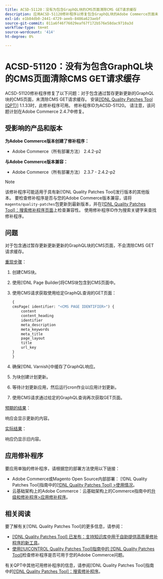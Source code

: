 ```yaml
---
title: ACSD-51120：没有为包含GraphQL块的CMS页面清除CMS GET请求缓存
description: 应用ACSD-51120修补程序以修复包含GraphQL块的Adobe Commerce页面未清除CMS GET请求缓存的CMS问题。
exl-id: e1b84db0-2441-4729-aeeb-8486a623aebf
source-git-commit: 011a6f46f76029eaf67f172b576e58dac9710a3d
workflow-type: tm+mt
source-wordcount: '414'
ht-degree: 0%

---
```


# ACSD-51120：没有为包含GraphQL块的CMS页面清除CMS GET请求缓存

ACSD-51120修补程序修复了以下问题：对于包含通过暂存更新更新的GraphQL块的CMS页面，未清除CMS GET请求缓存。 安装[[!DNL Quality Patches Tool (QPT)]](https://experienceleague.adobe.com/zh-hans/docs/commerce-operations/tools/quality-patches-tool/quality-patches-tool-to-self-serve-quality-patches) 1.1.33时，此修补程序可用。 修补程序ID为ACSD-51120。 请注意，该问题计划在Adobe Commerce 2.4.7中修复。

## 受影响的产品和版本

**为Adobe Commerce版本创建了修补程序：**

* Adobe Commerce（所有部署方法） 2.4.2-p2

**与Adobe Commerce版本兼容：**

* Adobe Commerce（所有部署方法） 2.3.7 - 2.4.2-p2

>[!NOTE]
>
>该修补程序可能适用于具有新[!DNL Quality Patches Tool]发行版本的其他版本。 要检查修补程序是否与您的Adobe Commerce版本兼容，请将`magento/quality-patches`包更新到最新版本，并在[[!DNL Quality Patches Tool]：搜索修补程序页面](https://experienceleague.adobe.com/tools/commerce-quality-patches/index.html?lang=zh-Hans)上检查兼容性。 使用修补程序ID作为搜索关键字来查找修补程序。

## 问题

对于包含通过暂存更新更新更新的GraphQL块的CMS页面，不会清除CMS GET请求缓存。

<u>重现步骤</u>：

1. 创建CMS块。
1. 使用[!DNL Page Builder]将CMS块包含到CMS页面中。
1. 使用CMS请求获取使用给定GraphQL查询的GET页面：

   ```GraphQL
   {
   cmsPage( identifier: "<CMS PAGE IDENTIFIER>") {
       content
       content_heading
       identifier
       meta_description
       meta_keywords
       meta_title
       page_layout
       title
       url_key
   }
   }
   ```

1. 确保[!DNL Varnish]中缓存了GraphQL响应。
1. 为块创建计划更新。
1. 等待计划更新应用，然后运行cron作业以应用计划更新。
1. 使用CMS请求通过给定的GraphQL查询再次获取GET页面。

<u>预期的结果</u>：

响应会显示更新的内容。

<u>实际结果</u>：

响应仍显示旧内容。

## 应用修补程序

要应用单独的修补程序，请根据您的部署方法使用以下链接：

* Adobe Commerce或Magento Open Source内部部署： [!DNL Quality Patches Tool]指南中的[[!DNL Quality Patches Tool] >使用情况](/help/tools/quality-patches-tool/usage.md)。
* 云基础架构上的Adobe Commerce：云基础架构上的Commerce指南中的[升级和修补程序>应用修补程序](https://experienceleague.adobe.com/docs/commerce-cloud-service/user-guide/develop/upgrade/apply-patches.html?lang=zh-Hans)。


## 相关阅读

要了解有关[!DNL Quality Patches Tool]的更多信息，请参阅：

* [[!DNL Quality Patches Tool] 已发布：支持知识库中用于自助提供高质量修补程序的新工具](https://experienceleague.adobe.com/zh-hans/docs/commerce-operations/tools/quality-patches-tool/quality-patches-tool-to-self-serve-quality-patches)。
* [使用[!UICONTROL Quality Patches Tool]指南中的 [!DNL Quality Patches Tool]](/help/tools/quality-patches-tool/patches-available-in-qpt/check-patch-for-magento-issue-with-magento-quality-patches.md)检查修补程序是否可用于您的Adobe Commerce问题。


有关QPT中其他可用修补程序的信息，请参阅[!DNL Quality Patches Tool]指南中的[[!DNL Quality Patches Tool]：搜索修补程序](https://experienceleague.adobe.com/tools/commerce-quality-patches/index.html?lang=zh-Hans)。
